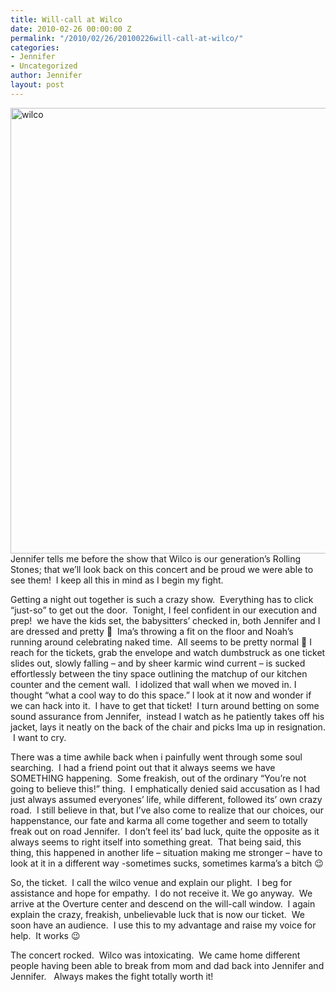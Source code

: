 ```yaml
---
title: Will-call at Wilco
date: 2010-02-26 00:00:00 Z
permalink: "/2010/02/26/20100226will-call-at-wilco/"
categories:
- Jennifer
- Uncategorized
author: Jennifer
layout: post
---
```


<img title="wilco" height="713" alt="wilco" width="950" class="alignleft size-full wp-image-612" src="http://static.squarespace.com/static/50db6bb3e4b015296cd43789/50dfa5b1e4b0dc6320e0b5ea/50dfa5b2e4b0dc6320e0b76b/1267340529000/?format=original" />Jennifer tells me before the show that Wilco is our generation&#8217;s Rolling Stones; that we&#8217;ll look back on this concert and be proud we were able to see them!  I keep all this in mind as I begin my fight.

Getting a night out together is such a crazy show.  Everything has to click &#8220;just-so&#8221; to get out the door.  Tonight, I feel confident in our execution and prep!  we have the kids set, the babysitters&#8217; checked in, both Jennifer and I are dressed and pretty 🙂  Ima&#8217;s throwing a fit on the floor and Noah&#8217;s running around celebrating naked time.  All seems to be pretty normal 🙂 I reach for the tickets, grab the envelope and watch dumbstruck as one ticket slides out, slowly falling &#8211; and by sheer karmic wind current &#8211; is sucked effortlessly between the tiny space outlining the matchup of our kitchen counter and the cement wall.  I idolized that wall when we moved in. I thought &#8220;what a cool way to do this space.&#8221; I look at it now and wonder if we can hack into it.  I have to get that ticket!  I turn around betting on some sound assurance from Jennifer,  instead I watch as he patiently takes off his jacket, lays it neatly on the back of the chair and picks Ima up in resignation.  I want to cry.

There was a time awhile back when i painfully went through some soul searching.  I had a friend point out that it always seems we have SOMETHING happening.  Some freakish, out of the ordinary &#8220;You&#8217;re not going to believe this!&#8221; thing.  I emphatically denied said accusation as I had just always assumed everyones&#8217; life, while different, followed its&#8217; own crazy road.  I still believe in that, but I&#8217;ve also come to realize that our choices, our happenstance, our fate and karma all come together and seem to totally freak out on road Jennifer.  I don&#8217;t feel its&#8217; bad luck, quite the opposite as it always seems to right itself into something great.  That being said, this thing, this happened in another life &#8211; situation making me stronger &#8211; have to look at it in a different way -sometimes sucks, sometimes karma&#8217;s a bitch 😉

So, the ticket.  I call the wilco venue and explain our plight.  I beg for assistance and hope for empathy.  I do not receive it. We go anyway.  We arrive at the Overture center and descend on the will-call window.  I again explain the crazy, freakish, unbelievable luck that is now our ticket.  We soon have an audience.  I use this to my advantage and raise my voice for help.  It works 😉

The concert rocked.  Wilco was intoxicating.  We came home different people having been able to break from mom and dad back into Jennifer and Jennifer.   Always makes the fight totally worth it!
